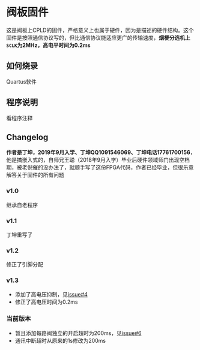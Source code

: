 # 阀板固件

这是阀板上CPLD的固件，严格意义上也属于硬件，因为是描述的硬件结构。这个固件是按照通信协议写的，但比通信协议能适应更广的传输速度，**烟梗分选机上`SCLK`为2MHz，高电平时间为0.2ms**

## 如何烧录

Quartus软件

## 程序说明

看程序注释

## Changelog

**作者是丁坤，2019年9月入学、丁坤QQ1091546069、丁坤电话17761700156**，他是搞嵌入式的，自师兄王聪（2018年9月入学）毕业后硬件领域师门出现空档期，被老倪催的没办法了，就顺手写了这份FPGA代码，作者已经毕业，但很乐意解答关于固件的所有问题

### v1.0

继承自老程序

### v1.1

丁坤重写了

### v1.2

修正了引脚分配

### v1.3

- 添加了高电压抑制，见[issue#4](https://github.com/NanjingForestryUniversity/valveboard/issues/4)
- 修正了高电压时间为0.2ms

### 当前版本

- 暂且添加每路阀独立的开启超时为200ms，见[issue#6](https://github.com/NanjingForestryUniversity/valveboard/issues/6)
- 通讯中断超时从原来的1s修改为200ms
